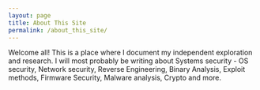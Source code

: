 ```yaml
---
layout: page
title: About This Site
permalink: /about_this_site/
---
```


Welcome all! This is a place where I document my independent exploration and research. I will most probably be writing about Systems security - OS security, Network security, Reverse Engineering, Binary Analysis, Exploit methods, Firmware Security, Malware analysis, Crypto and more.
